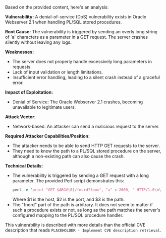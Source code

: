 Based on the provided content, here's an analysis:

**Vulnerability:** A denial-of-service (DoS) vulnerability exists in Oracle Webserver 2.1 when handling PL/SQL stored procedures.

**Root Cause:** The vulnerability is triggered by sending an overly long string of 'a' characters as a parameter in a GET request. The server crashes silently without leaving any logs.

**Weaknesses:**
*   The server does not properly handle excessively long parameters in requests.
*   Lack of input validation or length limitations.
*   Insufficient error handling, leading to a silent crash instead of a graceful error.

**Impact of Exploitation:**
*   Denial of Service: The Oracle Webserver 2.1 crashes, becoming unavailable to legitimate users.

**Attack Vector:**
*   Network-based. An attacker can send a malicious request to the server.

**Required Attacker Capabilities/Position:**
*   The attacker needs to be able to send HTTP GET requests to the server.
*   They need to know the path to a PL/SQL stored procedure on the server, although a non-existing path can also cause the crash.

**Technical Details:**
*   The vulnerability is triggered by sending a GET request with a long parameter. The provided Perl script demonstrates this:
    ```perl
    perl -e 'print "GET $ARGV[0]/fnord?foo=", "a" x 2600, " HTTP/1.0\n\n\n\n";' "$3"|nc $1 $2
    ```
    Where $1 is the host, $2 is the port, and $3 is the path.
*   The "fnord" part of the path is arbitrary. It does not seem to matter if such a procedure exists or not, as long as the path matches the server's configured mapping to the PL/SQL procedure handler.

This vulnerability is described with more details than the official CVE description that reads `PLACEHOLDER - Implement CVE description retrieval`.